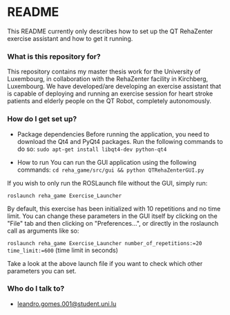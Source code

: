 # README #

This README currently only describes how to set up the QT RehaZenter exercise assistant and how to get it running.

### What is this repository for? ###

This repository contains my master thesis work for the University of Luxembourg, in collaboration with the RehaZenter facility in Kirchberg, Luxembourg. We have developed/are developing an exercise assistant that is capable of deploying and running an exercise session for heart stroke patients and elderly people on the QT Robot, completely autonomously.

### How do I get set up? ###

* Package dependencies
Before running the application, you need to download the Qt4 and PyQt4 packages. Run the following commands to do so:
`sudo apt-get install libqt4-dev python-qt4`

* How to run
You can run the GUI application using the following commands:
`cd reha_game/src/gui && python QTRehaZenterGUI.py`

If you wish to only run the ROSLaunch file without the GUI, simply run:

`roslaunch reha_game Exercise_Launcher`

By default, this exercise has been initialized with 10 repetitions and no time limit. You can change these parameters in the GUI itself by clicking on the "File" tab and then clicking on "Preferences...", or directly in the roslaunch call as arguments like so:

`roslaunch reha_game Exercise_Launcher number_of_repetitions:=20 time_limit:=600` (time limit in seconds)

Take a look at the above launch file if you want to check which other parameters you can set.

### Who do I talk to? ###

* leandro.gomes.001@student.uni.lu
